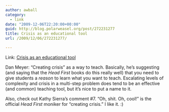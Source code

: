 ```yaml
---
author: awball
category:
  - link
date: "2009-12-06T22:20:00+00:00"
guid: http://blog.polarweasel.org/post/272231277
title: Crisis as an educational tool
url: /2009/12/06/272231277/

---
```

Link: [Crisis as an educational tool](http://blog.mrmeyer.com/?p=5194)

Dan Meyer: “Creating crisis” as a way to teach. Basically, he’s suggesting (and saying that the _Head First_ books do this really well) that you need to give students a _reason_ to learn what you want to teach. Escalating levels of complexity and crisis in a multi-step problem does tend to be an effective (and common) teaching tool, but it’s nice to put a name to it.

Also, check out Kathy Sierra’s comment #7. “Oh, shit. Oh, cool!” is the official _Head First_ moniker for “creating crisis.” I like it. :)
